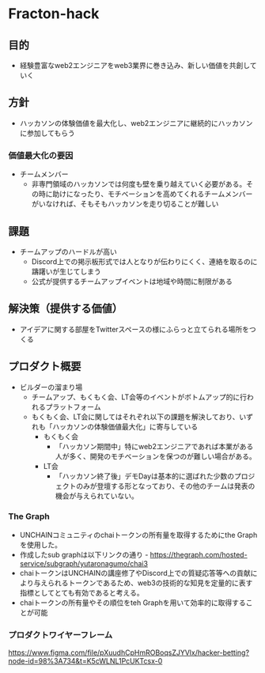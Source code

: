 # Fracton-hack

## 目的

- 経験豊富なweb2エンジニアをweb3業界に巻き込み、新しい価値を共創していく

## 方針

- ハッカソンの体験価値を最大化し、web2エンジニアに継続的にハッカソンに参加してもらう

### 価値最大化の要因

- チームメンバー
    - 非専門領域のハッカソンでは何度も壁を乗り越えていく必要がある。その時に助けになったり、モチベーションを高めてくれるチームメンバーがいなければ、そもそもハッカソンを走り切ることが難しい

## 課題
- チームアップのハードルが高い
    - Discord上での掲示板形式では人となりが伝わりにくく、連絡を取るのに躊躇いが生じてしまう
    - 公式が提供するチームアップイベントは地域や時間に制限がある

## 解決策（提供する価値）
- アイデアに関する部屋をTwitterスペースの様にふらっと立てられる場所をつくる

## プロダクト概要
- ビルダーの溜まり場
    - チームアップ、もくもく会、LT会等のイベントがボトムアップ的に行われるプラットフォーム
    - もくもく会、LT会に関してはそれぞれ以下の課題を解決しており、いずれも「ハッカソンの体験価値最大化」に寄与している
         - もくもく会
              -  「ハッカソン期間中」特にweb2エンジニアであれば本業がある人が多く、開発のモチベーションを保つのが難しい場合がある。
         -  LT会
              -  「ハッカソン終了後」デモDayは基本的に選ばれた少数のプロジェクトのみが登壇する形となっており、その他のチームは発表の機会が与えられていない。

### The Graph
 - UNCHAINコミュニティのchaiトークンの所有量を取得するためにthe Graphを使用した。
 - 作成したsub graphは以下リンクの通り
         -  https://thegraph.com/hosted-service/subgraph/yutaronagumo/chai3
 - chaiトークンはUNCHAINの講座修了やDiscord上での質疑応答等への貢献により与えられるトークンであるため、web3の技術的な知見を定量的に表す指標としてとても有効であると考える。
 - chaiトークンの所有量やその順位をteh Graphを用いて効率的に取得することが可能


### プロダクトワイヤーフレーム
https://www.figma.com/file/pXuudhCpHmROBoqsZJYVlx/hacker-betting?node-id=98%3A734&t=K5cWLNL1PcUKTcsx-0
